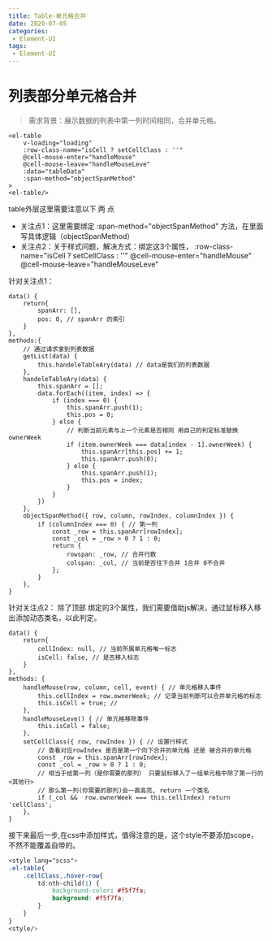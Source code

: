 ```yaml
---
title: Table-单元格合并
date: 2020-07-05
categories:
 - Element-UI
tags:
 - Element-UI
---
```


# 列表部分单元格合并
> 需求背景：展示数据的列表中第一列时间相同，合并单元格。

```vue
<el-table
    v-loading="loading"
    :row-class-name="isCell ? setCellClass : ''"
    @cell-mouse-enter="handleMouse"
    @cell-mouse-leave="handleMouseLeve"
    :data="tableData"
    :span-method="objectSpanMethod"
>
<el-table/>
```
table外层这里需要注意以下 两 点
- 关注点1：这里需要绑定 :span-method="objectSpanMethod" 方法，在里面写具体逻辑（objectSpanMethod）
- 关注点2：关于样式问题，解决方式：绑定这3个属性， 
    :row-class-name="isCell ? setCellClass : ''"
    @cell-mouse-enter="handleMouse"
    @cell-mouse-leave="handleMouseLeve"

针对关注点1：

```vue
data() {
    return{
        spanArr: [],
        pos: 0, // spanArr 的索引
    }
},
methods:{
    // 通过请求拿到列表数据
    getList(data) {
        this.handeleTableAry(data) // data是我们的列表数据
    },
    handeleTableAry(data) {
        this.spanArr = [];
        data.forEach((item, index) => {
            if (index === 0) {
                this.spanArr.push(1);
                this.pos = 0;
            } else {
                // 判断当前元素与上一个元素是否相同 用自己的判定标准替换ownerWeek
                if (item.ownerWeek === data[index - 1].ownerWeek) { 
                    this.spanArr[this.pos] += 1;
                    this.spanArr.push(0);
                } else {
                    this.spanArr.push(1);
                    this.pos = index;
                }
            }
        })
    },
    objectSpanMethod({ row, column, rowIndex, columnIndex }) {
        if (columnIndex === 0) { // 第一列
            const _row = this.spanArr[rowIndex]; 
            const _col = _row > 0 ? 1 : 0; 
            return { 
                rowspan: _row, // 合并行数
                colspan: _col, // 当前是否往下合并 1合并 0不合并
            };
        }
    },
}
```

针对关注点2：
除了顶部 绑定的3个属性，我们需要借助js解决，通过鼠标移入移出添加动态类名，以此判定。

```vue
data() {
    return{
        cellIndex: null, // 当前所属单元格唯一标志
        isCell: false, // 是否移入标志
    }
},
methods: {
    handleMouse(row, column, cell, event) { // 单元格移入事件
        this.cellIndex = row.ownerWeek; // 记录当前判断可以合并单元格的标志
        this.isCell = true; // 
    },
    handleMouseLeve() { // 单元格移除事件
        this.isCell = false;
    },
    setCellClass({ row, rowIndex }) { // 设置行样式
        // 查看对应rowIndex 是否是第一个向下合并的单元格 还是 被合并的单元格
        const _row = this.spanArr[rowIndex];  
        const _col = _row > 0 ? 1 : 0; 
        // 相当于给第一列（是你需要的那列） 只要鼠标移入了一组单元格中除了第一行的<其他行>
        // 那么第一列(你需要的那列)会一直高亮, return 一个类名
        if (_col &&  row.ownerWeek === this.cellIndex) return 'cellClass';  
    },
}
```

接下来最后一步,在css中添加样式，值得注意的是，这个style不要添加scope，
不然不能覆盖自带的。
```css
<style lang="scss">
.el-table{
    .cellClass,.hover-row{
        td:nth-child(1) {
            background-color: #f5f7fa;
            background: #f5f7fa;
        }
    }
}
<style/>
````